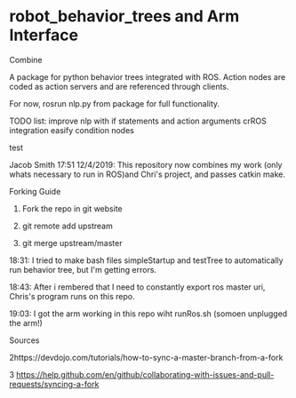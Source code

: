 # robot_behavior_trees and Arm Interface

Combine

A package for python behavior trees integrated with ROS. Action nodes are coded as action servers and are referenced through clients.

For now, rosrun nlp.py from package for full functionality.

TODO list:
    improve nlp with if statements and action arguments
    crROS integration
    easify condition nodes

test

Jacob Smith 17:51 12/4/2019:  This repository now combines my work (only whats necessary to run in ROS)and Chri's project, and passes catkin make.

Forking Guide

1) Fork the repo in git website

2) git remote add upstream

3) git merge upstream/master

18:31: I tried to make bash files simpleStartup and testTree to automatically run behavior tree, but I'm  getting errors.

18:43: After i rembered that I need to constantly export ros master uri,  Chris's program runs on this repo.



19:03: I got the arm working in this repo wiht runRos.sh (somoen unplugged the arm!)

Sources

2https://devdojo.com/tutorials/how-to-sync-a-master-branch-from-a-fork

3 https://help.github.com/en/github/collaborating-with-issues-and-pull-requests/syncing-a-fork




